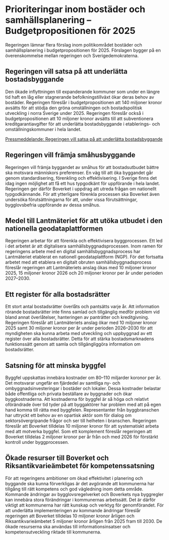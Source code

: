 # Prioriteringar inom bostäder och samhällsplanering – Budgetpropositionen för 2025

Regeringen lämnar flera förslag inom politikområdet bostäder och samhällsplanering i budgetpropositionen för 2025\. Förslagen bygger på en överenskommelse mellan regeringen och Sverigedemokraterna.


## Regeringen vill satsa på att underlätta bostadsbyggande

Den ökade inflyttningen till expanderande kommuner som under en längre tid haft en låg eller stagnerande befolkningstillväxt ökar deras behov av bostäder. Regeringen föreslår i budgetpropositionen att 140 miljoner kronor avsätts för att stödja den gröna omställningen och bostadspolitisk utveckling i norra Sverige under 2025\. Regeringen föreslår också i budgetpropositionen att 10 miljoner kronor avsätts till att subventionera kreditgarantiavgifter för att underlätta bostadsbyggande i etablerings\- och omställningskommuner i hela landet.

[Pressmeddelande: Regeringen vill satsa på att underlätta bostadsbyggande](/pressmeddelanden/2024/09/regeringen-vill-satsa-pa-att-underlatta-bostadsbyggande/ "Pressmeddelande: Regeringen vill satsa på att underlätta bostadsbyggande")

## Regeringen vill främja småhusbyggande

Regeringen vill främja byggandet av småhus för att bostadsutbudet bättre ska motsvara människors preferenser. En väg till att öka byggandet går genom standardisering, förenkling och effektivisering. I Sverige finns det idag ingen möjlighet att få ett hus typgodkänt för uppförande i hela landet. Regeringen ger därför Boverket i uppdrag att utreda frågan om nationellt typgodkännande. För att ytterligare förenkla processen ska Boverket även undersöka förutsättningarna för att, under vissa förutsättningar, bygglovsbefria uppförande av dessa småhus.

## Medel till Lantmäteriet för att utöka utbudet i den nationella geodataplattformen

Regeringen arbetar för att förenkla och effektivisera byggprocessen. Ett led i det arbetet är att digitalisera samhällsbyggnadsprocessen. Inom ramen för regeringens arbete med en digital samhällsbyggnadsprocess har Lantmäteriet etablerat en nationell geodataplattform (NGP). För det fortsatta arbetet med att etablera en digitalt obruten samhällsbyggnadsprocess föreslår regeringen att Lantmäteriets anslag ökas med 10 miljoner kronor 2025, 15 miljoner kronor 2026 och 20 miljoner kronor per år under perioden 2027–2030\.

## Ett register för alla bostadsrätter

Ett stort antal bostadsrätter överlåts och pantsätts varje år. Att information rörande bostadsrätter inte finns samlad och tillgänglig medför problem vid bland annat överlåtelser, hanteringen av panträtter och kreditgivning. Regeringen föreslår att Lantmäteriets anslag ökar med 10 miljoner kronor 2025 samt 30 miljoner kronor per år under perioden 2026–2030 för att myndigheten ska kunna arbeta med utveckling och uppbyggnad av ett register över alla bostadsrätter. Detta för att stärka bostadsmarknadens funktionssätt genom att samla och tillgängliggöra information om bostadsrätter.

## Satsning för att minska byggfel

Byggfel uppskattas innebära kostnader om 80–110 miljarder koronor per år. Det motsvarar ungefär en fjärdedel av samtliga ny\- och ombyggnadsinvesteringar i bostäder och lokaler. Dessa kostnader belastar både offentliga och privata beställare av byggnader och ökar byggkostnaderna. Att kostnaderna för byggfel är så höga och relativt oförändrade över tid tyder på att byggaktörer har problem med att på egen hand komma till rätta med byggfelen. Representanter från byggbranschen har uttryckt ett behov av en opartisk aktör som för dialog om sektorsövergripande frågor och ser till helheten i branschen. Regeringen föreslår att Boverket tilldelas 10 miljoner kronor för att systematiskt arbeta med att motverka byggfel. Som ett komplement föreslår regeringen att Boverket tilldelas 2 miljoner kronor per år från och med 2026 för förstärkt kontroll under byggprocessen.

## Ökade resurser till Boverket och Riksantikvarieämbetet för kompetenssatsning

För att regeringens ambitioner om ökad effektivitet i planering och byggande ska kunna förverkligas är det avgörande att kommunerna har tillgång till rätt kompetens och god vägledning inom detta område. Kommande ändringar av bygglovsregelverket och Boverkets nya byggregler kan innebära stora förändringar i kommunernas arbetssätt. Det är därför viktigt att kommunerna har rätt kunskap och verktyg för genomförandet. För att underlätta implementeringen av kommande ändringar föreslår regeringen att Boverket tilldelas 10 miljoner kronor årligen och Riksantikvarieämbetet 5 miljoner kronor årligen från 2025 fram till 2030\. De ökade resurserna ska användas till informationsinsatser och kompetensutveckling riktade till kommunerna.
